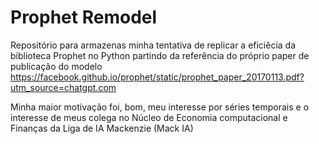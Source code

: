 # Prophet Remodel
Repositório para armazenas minha tentativa de replicar a eficiêcia da biblioteca Prophet no Python partindo da referência do próprio paper de publicação do modelo
https://facebook.github.io/prophet/static/prophet_paper_20170113.pdf?utm_source=chatgpt.com

Minha maior motivação foi, bom, meu interesse por séries temporais e o interesse de meus colega no Núcleo de Economia computacional e Finanças da Liga de IA Mackenzie (Mack IA)
